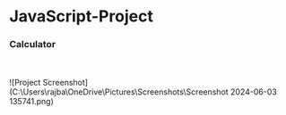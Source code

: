 # JavaScript-Project

### Calculator
<br><br>
![Project Screenshot](C:\Users\rajba\OneDrive\Pictures\Screenshots\Screenshot 2024-06-03 135741.png)
